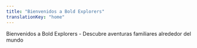 ```yaml
---
title: "Bienvenidos a Bold Explorers"
translationKey: "home"
---
```

Bienvenidos a Bold Explorers - Descubre aventuras familiares alrededor del mundo

